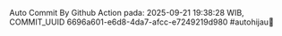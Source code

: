 Auto Commit By Github Action pada: 2025-09-21 19:38:28 WIB, COMMIT_UUID 6696a601-e6d8-4da7-afcc-e7249219d980 #autohijau🗿
